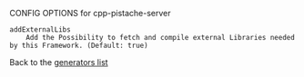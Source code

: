 
CONFIG OPTIONS for cpp-pistache-server

	addExternalLibs
	    Add the Possibility to fetch and compile external Libraries needed by this Framework. (Default: true)

Back to the [generators list](README.md)
